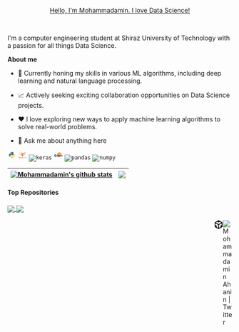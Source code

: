 <p align="center"><a href="https://mohahanin.github.io/Portfolio-Webpage/">Hello, I'm Mohammadamin. I love Data Science!</a></p>

<br />

I'm a computer engineering student at Shiraz University of Technology with a passion for all things Data Science.

**About me**

- 🌱 Currently honing my skills in various ML algorithms, including deep learning and natural language processing.

- 📈 Actively seeking exciting collaboration opportunities on Data Science projects.

- ❤️ I love exploring new ways to apply machine learning algorithms to solve real-world problems.

- 💬 Ask me about anything here

<code><img height="20" alt="python" src="https://raw.githubusercontent.com/github/explore/80688e429a7d4ef2fca1e82350fe8e3517d3494d/topics/python/python.png"></code>
<code><img height="20" alt="tensorflow" src="https://raw.githubusercontent.com/github/explore/80688e429a7d4ef2fca1e82350fe8e3517d3494d/topics/tensorflow/tensorflow.png"></code>
<code><img height="20" alt="keras" src="https://upload.wikimedia.org/wikipedia/commons/a/ae/Keras_logo.svg"></code>
<code><img height="20" alt="scikit-learn" src="https://raw.githubusercontent.com/github/explore/80688e429a7d4ef2fca1e82350fe8e3517d3494d/topics/scikit-learn/scikit-learn.png"></code>
<code><img height="20" alt="pandas" src="https://upload.wikimedia.org/wikipedia/commons/e/ed/Pandas_logo.svg"></code>
<code><img height="20" alt="numpy" src="https://upload.wikimedia.org/wikipedia/commons/3/31/NumPy_logo_2020.svg"></code>

| <a href="https://github.com/mohAhanin/github-readme-stats"><img align="center" src="https://github-readme-stats.vercel.app/api?username=mohAhanin&show_icons=true&include_all_commits=true&theme=buefy&hide_border=true" alt="Mohammadamin's github stats" /></a> | <a href="https://github.com/mohAhanin/github-readme-stats"><img align="center" src="https://github-readme-stats.vercel.app/api/top-langs/?username=mohAhanin&layout=compact&theme=buefy&hide_border=true" /></a> |
| ------------- | ------------- |

#### Top Repositories

<a href="https://github.com/mohAhanin/github-readme-stats">
  <img align="center" src="https://github-readme-stats.vercel.app/api/pin/?username=mohAhanin&repo=github-readme-stats&theme=buefy" />
</a>
<a href="https://github.com/mohAhanin/Portfolio-Webpage">
  <img align="center" src="https://github-readme-stats.vercel.app/api/pin/?username=mohAhanin&repo=Portfolio-Webpage&theme=buefy" />
</a>

<br />
<br />

<a href="https://twitter.com/mohAhanin">
  <img align="right" alt="Mohammadamin Ahanin | Twitter" width="21px" src="https://raw.githubusercontent.com/anuraghazra/anuraghazra/master/assets/twitter.svg" />
</a>
<a href="https://codesandbox.io/u/mohAhanin">
  <img align="right" alt="Mohammadamin Ahanin | CodeSandbox" width="20px" src="https://raw.githubusercontent.com/anuraghazra/anuraghazra/master/assets/codesandbox.svg" />
</a>
